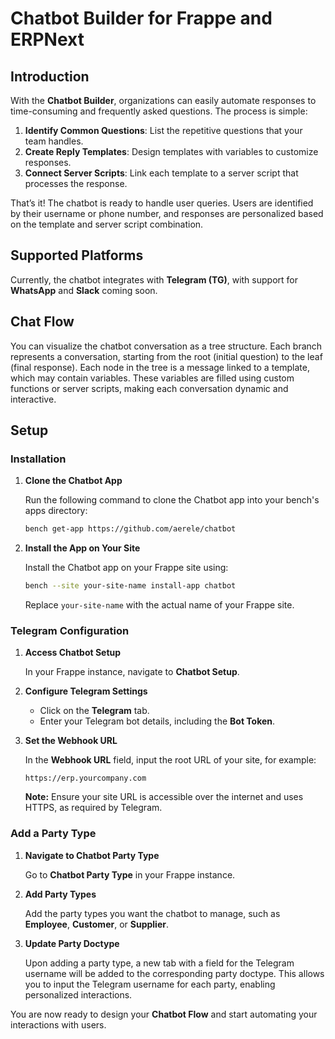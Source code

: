 # Chatbot Builder for Frappe and ERPNext

## Introduction

With the **Chatbot Builder**, organizations can easily automate responses to time-consuming and frequently asked questions. The process is simple: 

1. **Identify Common Questions**: List the repetitive questions that your team handles.
2. **Create Reply Templates**: Design templates with variables to customize responses.
3. **Connect Server Scripts**: Link each template to a server script that processes the response.

That’s it! The chatbot is ready to handle user queries. Users are identified by their username or phone number, and responses are personalized based on the template and server script combination.

## Supported Platforms

Currently, the chatbot integrates with **Telegram (TG)**, with support for **WhatsApp** and **Slack** coming soon.

## Chat Flow

You can visualize the chatbot conversation as a tree structure. Each branch represents a conversation, starting from the root (initial question) to the leaf (final response). Each node in the tree is a message linked to a template, which may contain variables. These variables are filled using custom functions or server scripts, making each conversation dynamic and interactive.


## Setup

### Installation
1. **Clone the Chatbot App**

   Run the following command to clone the Chatbot app into your bench's apps directory:

   ```bash
   bench get-app https://github.com/aerele/chatbot
   ```

2. **Install the App on Your Site**

   Install the Chatbot app on your Frappe site using:

   ```bash
   bench --site your-site-name install-app chatbot
   ```

   Replace `your-site-name` with the actual name of your Frappe site.

### Telegram Configuration
1. **Access Chatbot Setup**

   In your Frappe instance, navigate to **Chatbot Setup**.

2. **Configure Telegram Settings**

   - Click on the **Telegram** tab.
   - Enter your Telegram bot details, including the **Bot Token**.

3. **Set the Webhook URL**

   In the **Webhook URL** field, input the root URL of your site, for example:

   ```
   https://erp.yourcompany.com
   ```

   **Note:** Ensure your site URL is accessible over the internet and uses HTTPS, as required by Telegram.

### Add a Party Type
1. **Navigate to Chatbot Party Type**

   Go to **Chatbot Party Type** in your Frappe instance.

2. **Add Party Types**

   Add the party types you want the chatbot to manage, such as **Employee**, **Customer**, or **Supplier**.

3. **Update Party Doctype**

   Upon adding a party type, a new tab with a field for the Telegram username will be added to the corresponding party doctype. This allows you to input the Telegram username for each party, enabling personalized interactions.

You are now ready to design your **Chatbot Flow** and start automating your interactions with users.

